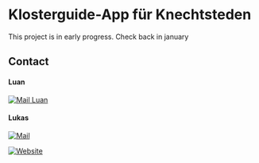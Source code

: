 # Klosterguide-App für Knechtsteden

This project is in early progress. Check back in january

## Contact

#### Luan
[![Mail Luan][gmail_logo]][luan-mail]


#### Lukas
[![Mail][gmail_logo]][lukas-mail]

[![Website][web_logo]][lukas-web]

[gmail_logo]: https://user-images.githubusercontent.com/6497827/62424751-c1b85480-b6f0-11e9-97de-096c0a980829.png
[web_logo]: https://img.icons8.com/external-icongeek26-flat-icongeek26/64/000000/external-url-essentials-icongeek26-flat-icongeek26.png
[luan-mail]: mailto:lukas.fernandesgasp@norbert-gymnasium.de?subject=Regarding%20KlosterApp&body=Hi
[lukas-mail]: mailto:luan.zerulla@norbert-gymnasium.de?subject=Regarding%20KlosterApp&body=Hi
[lukas-web]: https://www.lukasgasp.tk

